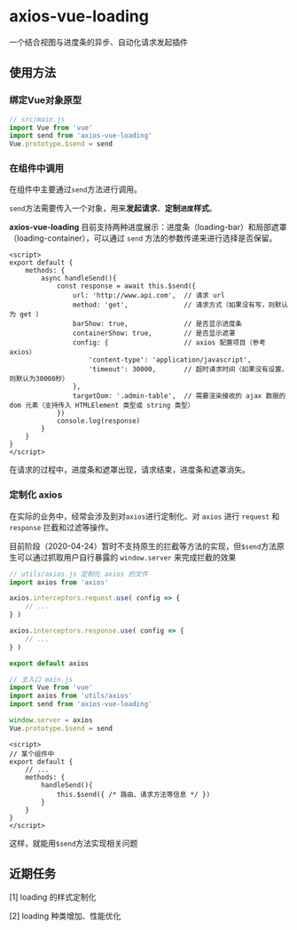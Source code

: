 # axios-vue-loading
一个结合视图与进度条的异步、自动化请求发起插件

## 使用方法
### 绑定Vue对象原型
```javascript
// src/main.js
import Vue from 'vue'
import send from 'axios-vue-loading'
Vue.prototype.$send = send
```
### 在组件中调用
在组件中主要通过`send`方法进行调用。

`send`方法需要传入一个对象，用来**发起请求**、**定制`进度`样式**。

**axios-vue-loading** 目前支持两种进度展示：进度条（loading-bar）和局部遮罩（loading-container），可以通过
`send` 方法的参数传递来进行选择是否保留。

```vue
<script>
export default {
    methods: {
        async handleSend(){
            const response = await this.$send({
                url: 'http://www.api.com',  // 请求 url
                method: 'get',              // 请求方式（如果没有写，则默认为 get ）
                barShow: true,              // 是否显示进度条
                containerShow: true,        // 是否显示遮罩
                config: {                   // axios 配置项目（参考 axios）
                    'content-type': 'application/javascript',
                    'timeout': 30000,       // 超时请求时间（如果没有设置，则默认为30000秒）
                },
                targetDom: '.admin-table',  // 需要渲染接收的 ajax 数据的 dom 元素（支持传入 HTMLElement 类型或 string 类型）        
            })
            console.log(response)
        }   
    }
}
</script>
```

在请求的过程中，进度条和遮罩出现，请求结束，进度条和遮罩消失。

### 定制化 axios
在实际的业务中，经常会涉及到对`axios`进行定制化、对 `axios` 进行 `request` 和 `response` 拦截和过滤等操作。

目前阶段（2020-04-24）暂时不支持原生的拦截等方法的实现，但`$send`方法原生可以通过抓取用户自行暴露的 `window.server` 来完成拦截的效果

```javascript
// utils/axios.js 定制化 axios 的文件
import axios from 'axios'

axios.interceptors.request.use( config => {
    // ...
} )

axios.interceptors.response.use( config => {
    // ...
} )

export default axios
```
```javascript
// 主入口 main.js
import Vue from 'vue'
import axios from 'utils/axios'
import send from 'axios-vue-loading'

window.server = axios
Vue.prototype.$send = send
```

```vue
<script>
// 某个组件中
export default {
    // ...
    methods: {
        handleSend(){
            this.$send({ /* 路由、请求方法等信息 */ })    
        }       
    }
}
</script>
```
这样，就能用`$send`方法实现相关问题

## 近期任务
[1] loading 的样式定制化

[2] loading 种类增加、性能优化
